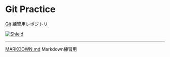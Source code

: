 # Git Practice

[Git](https://git-scm.com/) 練習用レポジトリ

[![Shield](https://img.shields.io/static/v1?label=<LABEL>&message=<MESSAGE>&color=<COLOR>&style=plastic&logo=github)](https://shields.io/)


---

[MARKDOWN.md](https://github.com/toutatsu/git_practice/blob/main/MARKDOWN.md) Markdown練習用

